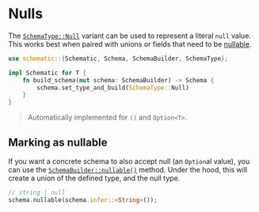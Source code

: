 # Nulls

The [`SchemaType::Null`][null] variant can be used to represent a literal `null` value. This works
best when paired with unions or fields that need to be [nullable](#marking-as-nullable).

```rust
use schematic::{Schematic, Schema, SchemaBuilder, SchemaType};

impl Schematic for T {
	fn build_schema(mut schema: SchemaBuilder) -> Schema {
		schema.set_type_and_build(SchemaType::Null)
	}
}
```

> Automatically implemented for `()` and `Option<T>`.

## Marking as nullable

If you want a concrete schema to also accept null (an `Option`al value), you can use the
[`SchemaBuilder::nullable()`](https://docs.rs/schematic/latest/schematic/struct.SchemaBuilder.html#method.nullable)
method. Under the hood, this will create a union of the defined type, and the null type.

```rust
// string | null
schema.nullable(schema.infer::<String>());
```

[null]: https://docs.rs/schematic/latest/schematic/enum.SchemaType.html#variant.Null
